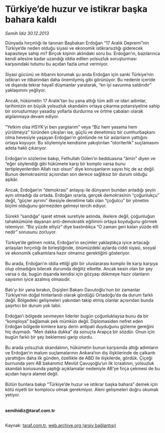 # Türkiye’de huzur ve istikrar başka bahara kaldı

*Semih İdiz 30.12.2013*

<div class="yazi">Dünyada hırçınlığı ile tanınan Başbakan Erdoğan “17 Aralık Depremi”nin Türkiye’de neden olduğu siyasi ve ekonomik istikrarsızlığı giderecek kapasiteye sahip mi? Birçok kişinin aklındaki soru bu. Erdoğan’ın, bazılarınca kendi ailesine kadar uzandığı iddia edilen yolsuzluk soruşturması karşısındaki tutumu bu açıdan fazla umut vermiyor.<br/><br/>Siyasi gücünü ve itibarını korumak şu anda Erdoğan için sanki Türkiye’nin istikrarı ve itibarından daha önemliymiş gibi görünüyor. Bu nedenle içeride ve dışarıda tekrar hayalî düşmanlar yaratarak, “en iyi savunma saldırıdır” yaklaşımını yeğliyor.<br/><br/>Ancak, hükümetin 17 Aralık’tan bu yana attığı tüm adli ve idari adımlar, tarihimizin en büyük yolsuzluk skandalını ortaya çıkarma potansiyeline sahip bir soruşturmayı yasadışı yollarla durdurma ve örtme çabaları olarak algılanmaya devam ediyor.<br/><br/>“Yetkim olsa HSYK’yı ben yargılarım” veya “Biz hem yasama hem yürütmeyiz” türünden çıkışları ise, güçlü ve denetimsiz bir cumhurbaşkanı olma hevesiyle yaşayan Erdoğan’ın gönlünde ne tür aslanların yattığını ortaya koyuyor. Bu söylemiyle kendisine yakıştırılan “otoriterlik” suçlamasını adeta haklı çıkarıyor.<br/><br/>Erdoğan’ın sözlerine bakıp, Fethullah Gülen’in bedduasına “âmin” diyen ve “eğer söylendiği gibi hükümete karşı bir komplo varsa bunu tertipleyenlerden Allah razı olsun” diye konuşanların sayısı hiç de az değil. Bunun demokrasimiz açısından son derece sağlıksız bir durum olduğu aşikâr.<br/><br/>Ancak, Erdoğan’ın “demokrasi” anlayışı ile dünyanın bundan anladığı şeyin aynı olmadığı da ortada. Erdoğan ısrarla, gerçek demokrasinin “çoğunlukçu” değil, “güçler ayrımı” ilkesiyle denetime tabi olan “çoğulcu” bir yönetim biçimi olduğunu görmezden gelmeyi tercih ediyor.<br/><br/>Sürekli “sandığa” işaret etmek suretiyle aslında, ilkelere değil, çoğunluğun tahakkümüne dayanan anti-demokratik eğilimini ortaya koyduğunu görmek istemiyor. “Biz yüzde elliyiz” diye bastırdıkça “O zaman geri kalan yüzde elli nedir” sorusunu zorluyor.<br/><br/>Türkiye’de gelinen nokta, Erdoğan’ın seçimler yaklaştıkça iyice artacağı anlaşılan hırçınlığı ile birleştiğinde, önümüzdeki aylarda ciddi siyasi, sosyal ve ekonomik çalkantılara hazır olmamız gerektiğini gösteriyor.<br/><br/>Bu arada, Erdoğan’ın iddia ettiği gibi bir uluslararası komplo ile karşı karşıya olup olmadığını bilecek durumda değiliz elbette. Ancak kesin olan bir şey varsa o da, bugün dışarıda kendisi için gözyaşı dökmeye hazır olanların sayısının iyice azalmış olmasıdır.<br/><br/>Batı’yı bir yana bırakın, Dışişleri Bakanı Davutoğlu’nun bir zamanlar Türkiye’nin doğal hinterlandı olarak gördüğü Ortadoğu’da da durum farklı değil. Bölgedeki gelişmeleri yakından takip etmiş olanlar açısından bunda şaşırtıcı bir durum yok tabii.<br/><br/>Erdoğan’ı bölgede sevmeyen liderler bugün çoğunluktaysa bunu da bir “komploya” bağlamak pek mümkün değil. Diplomasiden nefret eden Erdoğan bölgede kimlere karşı derin antipati duyduğunu gizleme gereğini hiç duymadı. “Men dakka dukka” da sonuçta Arapça bir sözdür. Onun için bugün farklı bir şey beklemesi garip olurdu.<br/><br/>Bu arada yolsuzluk skandalının, hükümetin bunun karşısında attığı adımların ve Erdoğan’ın malum suçlamalarının Ankara’nın dış ilişkilerinde de çalkantı yarattığını daha ilk günden, özellikle de ABD ile ilişkilerde, gördük. Çiçeği burnunda yeni AB bakanımız Mevlüt Çavuşoğlu’un ilk icraatının, yolsuzluk skandalı konusunda yaptığı açıklamalar nedeniyle AB’ye fırça çekmesi de bu açıdan hayra alamet değil.<br/><br/>Bütün bunlara bakıp “Türkiye’de huzur ve istikrar başka bahara” demek için kötü niyetli bir komplocu olmak gerekmiyor. Aleni gelişmeleri doğru okumak yetiyor.<br/><br/><br/><b>semihidiz@taraf.com.tr</b><br/><br/>
</div>

Kaynak: [taraf.com.tr](http://www.taraf.com.tr:80/semih-idiz/makale-turkiye-de-huzur-ve-istikrar-baska-bahara-kaldi.htm), [web.archive.org (arşiv bağlantısı)](http://web.archive.org/web/20140101004223/http://www.taraf.com.tr:80/semih-idiz/makale-turkiye-de-huzur-ve-istikrar-baska-bahara-kaldi.htm)

